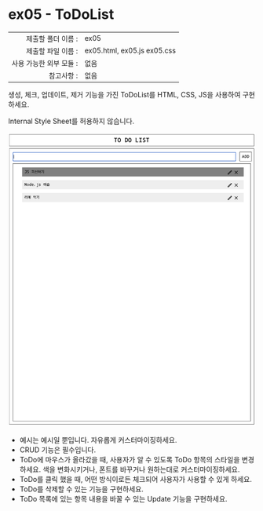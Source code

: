 # ex05 - ToDoList

|                      |                      |
| --------------------:| -------------------- |
|   제출할 폴더 이름 :     |  ex05                |
|   제출할 파일 이름 :     |  ex05.html, ex05.js ex05.css |
|   사용 가능한 외부 모듈 : |  없음                 |
|   참고사항 :           |  없음                 |

생성, 체크, 업데이트, 제거 기능을 가진 ToDoList를 HTML, CSS, JS을 사용하여 구현하세요.

Internal Style Sheet를 허용하지 않습니다.

![ex05](./ex05.png)

- 예시는 예시일 뿐입니다. 자유롭게 커스터마이징하세요.
- CRUD 기능은 필수입니다.
- ToDo에 마우스가 올라갔을 때, 사용자가 알 수 있도록 ToDo 항목의 스타일을 변경하세요. 색을 변화시키거나, 폰트를 바꾸거나 원하는대로 커스터마이징하세요.
- ToDo를 클릭 했을 때, 어떤 방식이로든 체크되어 사용자가 사용할 수 있게 하세요.
- ToDo를 삭제할 수 있는 기능을 구현하세요.
- ToDo 목록에 있는 항목 내용을 바꿀 수 있는 Update 기능을 구현하세요.
